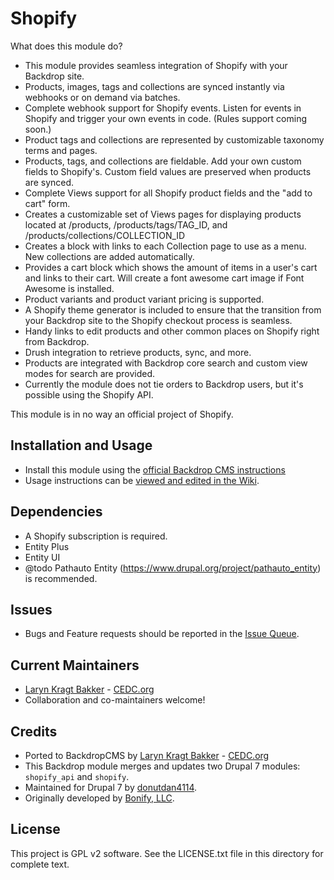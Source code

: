 
# Shopify

What does this module do?
- This module provides seamless integration of Shopify with your Backdrop site.
- Products, images, tags and collections are synced instantly via webhooks or on demand via batches.
- Complete webhook support for Shopify events. Listen for events in Shopify and trigger your own events in code. (Rules support coming soon.)
- Product tags and collections are represented by customizable taxonomy terms and pages.
- Products, tags, and collections are fieldable. Add your own custom fields to Shopify's. Custom field values are preserved when products are synced.
- Complete Views support for all Shopify product fields and the "add to cart" form.
- Creates a customizable set of Views pages for displaying products located at /products, /products/tags/TAG_ID, and /products/collections/COLLECTION_ID
- Creates a block with links to each Collection page to use as a menu. New collections are added automatically.
- Provides a cart block which shows the amount of items in a user's cart and links to their cart. Will create a font awesome cart image if Font Awesome is installed.
- Product variants and product variant pricing is supported.
- A Shopify theme generator is included to ensure that the transition from your Backdrop site to the Shopify checkout process is seamless.
- Handy links to edit products and other common places on Shopify right from Backdrop.
- Drush integration to retrieve products, sync, and more.
- Products are integrated with Backdrop core search and custom view modes for search are provided.
- Currently the module does not tie orders to Backdrop users, but it's possible using the Shopify API.

This module is in no way an official project of Shopify.

## Installation and Usage

- Install this module using the [official Backdrop CMS instructions](https://backdropcms.org/guide/modules)
- Usage instructions can be [viewed and edited in the Wiki](https://github.com/backdrop-contrib/shopify/wiki).

## Dependencies

- A Shopify subscription is required.
- Entity Plus
- Entity UI
- @todo Pathauto Entity (https://www.drupal.org/project/pathauto_entity) is recommended.

## Issues

 - Bugs and Feature requests should be reported in the [Issue Queue](https://github.com/backdrop-contrib/shopify/issues).

## Current Maintainers

 - [Laryn Kragt Bakker](https://github.com/laryn) - [CEDC.org](https://cedc.org)
 - Collaboration and co-maintainers welcome!

## Credits

 - Ported to BackdropCMS by [Laryn Kragt Bakker](https://github.com/laryn) - [CEDC.org](https://cedc.org)
 - This Backdrop module merges and updates two Drupal 7 modules: `shopify_api` and `shopify`.
 - Maintained for Drupal 7 by [donutdan4114](https://github.com/donutdan4114).
 - Originally developed by [Bonify, LLC](http://bonify.io).

## License

This project is GPL v2 software. See the LICENSE.txt file in this directory for
complete text.
